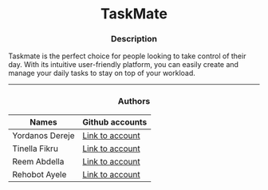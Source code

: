<center> <h1> TaskMate </h1> </center>
<center> <h3> Description </h3> </center>

Taskmate is the perfect choice for people looking to take control of their day. With its intuitive user-friendly platform, you can easily create and manage your daily tasks to stay on top of your workload.

---

<center> <h3> Authors </h3> </center>

| Names | Github accounts |
| ----- | ----- |
| Yordanos Dereje | [Link to account](https://github.com/Yordi-Dereje/)|
| Tinella Fikru  | [Link to account](https://github.com/tinella-fikru/)|
| Reem Abdella | [Link to account](https://github.com/Reema_abde/)|
| Rehobot Ayele | [Link to account](https://github.com/robbyy2a/)|

